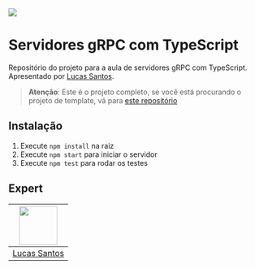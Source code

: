 <img src="https://storage.googleapis.com/golden-wind/experts-club/capa-github.svg" />

# Servidores gRPC com TypeScript

Repositório do projeto para a aula de servidores gRPC com TypeScript. Apresentado por [Lucas Santos][1].

> __Atenção__: Este é o projeto completo, se você está procurando o projeto de template, vá para [este repositório](https://github.com/rocketseat-experts-club/grpc-server-typescript-template)

## Instalação

1. Execute `npm install` na raiz
2. Execute `npm start` para iniciar o servidor
3. Execute `npm test` para rodar os testes

## Expert

| [<img src="https://github.com/khaosdoctor.png" width="75px;"/>][1] |
| :-: |
|[Lucas Santos][1]|

[1]: https://lsantos.dev
